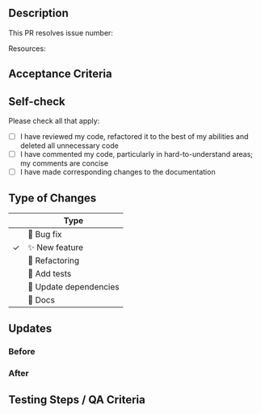 ## Description

<!-- include the related issue number, what you changed, why you chose this approach, and resources (if any) you used -->

This PR resolves issue number: 

Resources:

## Acceptance Criteria

<!-- Include the AC from the GitHub issue -->

## Self-check

Please check all that apply:
<!-- Put an `✓` for the applicable box: -->

- [ ] I have reviewed my code, refactored it to the best of my abilities and deleted all unnecessary code
- [ ] I have commented my code, particularly in hard-to-understand areas; my comments are concise
- [ ] I have made corresponding changes to the documentation

## Type of Changes

<!-- Put an `✓` for the applicable box: -->

|     | Type                       |
| --- | -------------------------- |
|    | :bug: Bug fix              |
|  ✓  | :sparkles: New feature     |
|    | :hammer: Refactoring       |
|    | :100: Add tests            |
|    | :link: Update dependencies |
|    | :scroll: Docs              |

## Updates

### Before

<!-- If UI feature, take provide screenshots -->

### After

<!-- If UI feature, take provide screenshots -->

## Testing Steps / QA Criteria

<!-- Provide steps those who are testing need to follow to properly test your additions. -->